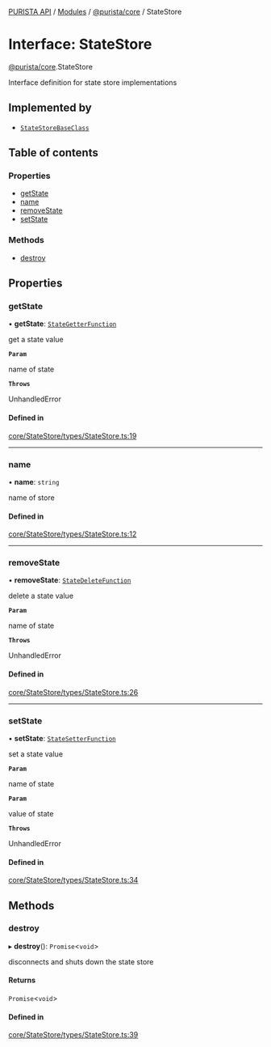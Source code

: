 [PURISTA API](../README.md) / [Modules](../modules.md) / [@purista/core](../modules/purista_core.md) / StateStore

# Interface: StateStore

[@purista/core](../modules/purista_core.md).StateStore

Interface definition for state store implementations

## Implemented by

- [`StateStoreBaseClass`](../classes/purista_core.StateStoreBaseClass.md)

## Table of contents

### Properties

- [getState](purista_core.StateStore.md#getstate)
- [name](purista_core.StateStore.md#name)
- [removeState](purista_core.StateStore.md#removestate)
- [setState](purista_core.StateStore.md#setstate)

### Methods

- [destroy](purista_core.StateStore.md#destroy)

## Properties

### getState

• **getState**: [`StateGetterFunction`](../modules/purista_core.md#stategetterfunction)

get a state value

**`Param`**

name of state

**`Throws`**

UnhandledError

#### Defined in

[core/StateStore/types/StateStore.ts:19](https://github.com/sebastianwessel/purista/blob/master/packages/core/src/core/StateStore/types/StateStore.ts#L19)

___

### name

• **name**: `string`

name of store

#### Defined in

[core/StateStore/types/StateStore.ts:12](https://github.com/sebastianwessel/purista/blob/master/packages/core/src/core/StateStore/types/StateStore.ts#L12)

___

### removeState

• **removeState**: [`StateDeleteFunction`](../modules/purista_core.md#statedeletefunction)

delete a state value

**`Param`**

name of state

**`Throws`**

UnhandledError

#### Defined in

[core/StateStore/types/StateStore.ts:26](https://github.com/sebastianwessel/purista/blob/master/packages/core/src/core/StateStore/types/StateStore.ts#L26)

___

### setState

• **setState**: [`StateSetterFunction`](../modules/purista_core.md#statesetterfunction)

set a state value

**`Param`**

name of state

**`Param`**

value of state

**`Throws`**

UnhandledError

#### Defined in

[core/StateStore/types/StateStore.ts:34](https://github.com/sebastianwessel/purista/blob/master/packages/core/src/core/StateStore/types/StateStore.ts#L34)

## Methods

### destroy

▸ **destroy**(): `Promise`\<`void`\>

disconnects and shuts down the state store

#### Returns

`Promise`\<`void`\>

#### Defined in

[core/StateStore/types/StateStore.ts:39](https://github.com/sebastianwessel/purista/blob/master/packages/core/src/core/StateStore/types/StateStore.ts#L39)
